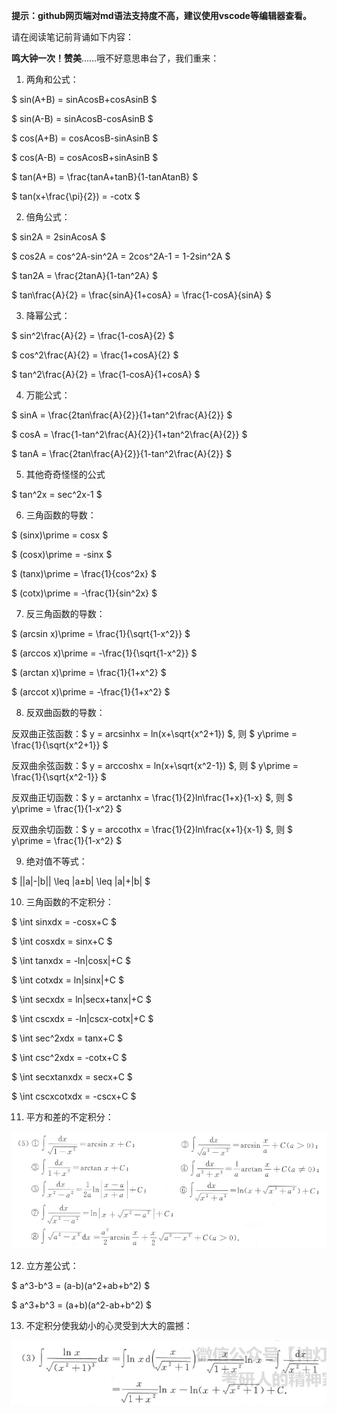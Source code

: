 **提示：github网页端对md语法支持度不高，建议使用vscode等编辑器查看。**

请在阅读笔记前背诵如下内容：

**鸣大钟一次！赞美**……哦不好意思串台了，我们重来：

1. 两角和公式：

$ sin(A+B) = sinAcosB+cosAsinB $

$ sin(A-B) = sinAcosB-cosAsinB $

$ cos(A+B) = cosAcosB-sinAsinB $

$ cos(A-B) = cosAcosB+sinAsinB $

$ tan(A+B) = \frac{tanA+tanB}{1-tanAtanB} $

$ tan(x+\frac{\pi}{2}) = -cotx $

2. 倍角公式：

$ sin2A = 2sinAcosA $

$ cos2A = cos^2A-sin^2A = 2cos^2A-1 = 1-2sin^2A $

$ tan2A = \frac{2tanA}{1-tan^2A} $

$ tan\frac{A}{2} = \frac{sinA}{1+cosA} = \frac{1-cosA}{sinA} $

3. 降幂公式：

$ sin^2\frac{A}{2} = \frac{1-cosA}{2} $

$ cos^2\frac{A}{2} = \frac{1+cosA}{2} $

$ tan^2\frac{A}{2} = \frac{1-cosA}{1+cosA} $

4. 万能公式：

$ sinA = \frac{2tan\frac{A}{2}}{1+tan^2\frac{A}{2}} $

$ cosA = \frac{1-tan^2\frac{A}{2}}{1+tan^2\frac{A}{2}} $

$ tanA = \frac{2tan\frac{A}{2}}{1-tan^2\frac{A}{2}} $

5. 其他奇奇怪怪的公式

$ tan^2x = sec^2x-1 $

6. 三角函数的导数：

$ (sinx)\prime = cosx $

$ (cosx)\prime = -sinx $

$ (tanx)\prime = \frac{1}{cos^2x} $

$ (cotx)\prime = -\frac{1}{sin^2x} $

7. 反三角函数的导数：

$ (arcsin x)\prime = \frac{1}{\sqrt{1-x^2}} $

$ (arccos x)\prime = -\frac{1}{\sqrt{1-x^2}} $

$ (arctan x)\prime = \frac{1}{1+x^2} $

$ (arccot x)\prime = -\frac{1}{1+x^2} $

8. 反双曲函数的导数：

反双曲正弦函数：$ y = arcsinhx = ln(x+\sqrt{x^2+1}) $, 则 $ y\prime = \frac{1}{\sqrt{x^2+1}} $

反双曲余弦函数：$ y = arccoshx = ln(x+\sqrt{x^2-1}) $, 则 $ y\prime = \frac{1}{\sqrt{x^2-1}} $

反双曲正切函数：$ y = arctanhx = \frac{1}{2}ln\frac{1+x}{1-x} $, 则 $ y\prime = \frac{1}{1-x^2} $

反双曲余切函数：$ y = arccothx = \frac{1}{2}ln\frac{x+1}{x-1} $, 则 $ y\prime = \frac{1}{1-x^2} $

9. 绝对值不等式：

$ ||a|-|b|| \leq |a±b| \leq |a|+|b| $

10. 三角函数的不定积分：

$ \int sinxdx = -cosx+C $

$ \int cosxdx = sinx+C $

$ \int tanxdx = -ln|cosx|+C $

$ \int cotxdx = ln|sinx|+C $

$ \int secxdx = ln|secx+tanx|+C $

$ \int cscxdx = -ln|cscx-cotx|+C $

$ \int sec^2xdx = tanx+C $

$ \int csc^2xdx = -cotx+C $

$ \int secxtanxdx = secx+C $

$ \int cscxcotxdx = -cscx+C $

11. 平方和差的不定积分：

![alt text](images/image-26.png)

12. 立方差公式：

$ a^3-b^3 = (a-b)(a^2+ab+b^2) $

$ a^3+b^3 = (a+b)(a^2-ab+b^2) $

13. 不定积分使我幼小的心灵受到大大的震撼：

![alt text](images/image-27.png)
